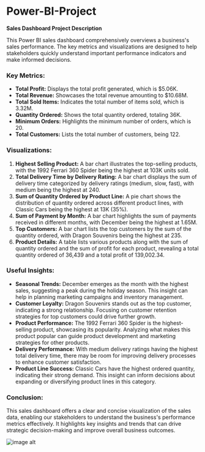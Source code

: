 # Power-BI-Project


**Sales Dashboard Project Description**

This Power BI sales dashboard comprehensively overviews a business's sales performance. The key metrics and visualizations are designed to help stakeholders quickly understand important performance indicators and make informed decisions.

### Key Metrics:
- **Total Profit:** Displays the total profit generated, which is $5.06K.
- **Total Revenue:** Showcases the total revenue amounting to $10.68M.
- **Total Sold Items:** Indicates the total number of items sold, which is 3.32M.
- **Quantity Ordered:** Shows the total quantity ordered, totaling 36K.
- **Minimum Orders:** Highlights the minimum number of orders, which is 20.
- **Total Customers:** Lists the total number of customers, being 122.

### Visualizations:
1. **Highest Selling Product:** A bar chart illustrates the top-selling products, with the 1992 Ferrari 360 Spider being the highest at 103K units sold.
2. **Total Delivery Time by Delivery Rating:** A bar chart displays the sum of delivery time categorized by delivery ratings (medium, slow, fast), with medium being the highest at 240.
3. **Sum of Quantity Ordered by Product Line:** A pie chart shows the distribution of quantity ordered across different product lines, with Classic Cars being the highest at 13K (35%).
4. **Sum of Payment by Month:** A bar chart highlights the sum of payments received in different months, with December being the highest at 1.65M.
5. **Top Customers:** A bar chart lists the top customers by the sum of the quantity ordered, with Dragon Souvenirs being the highest at 235.
6. **Product Details:** A table lists various products along with the sum of quantity ordered and the sum of profit for each product, revealing a total quantity ordered of 36,439 and a total profit of 139,002.34.

### Useful Insights:
- **Seasonal Trends:** December emerges as the month with the highest sales, suggesting a peak during the holiday season. This insight can help in planning marketing campaigns and inventory management.
- **Customer Loyalty:** Dragon Souvenirs stands out as the top customer, indicating a strong relationship. Focusing on customer retention strategies for top customers could drive further growth.
- **Product Performance:** The 1992 Ferrari 360 Spider is the highest-selling product, showcasing its popularity. Analyzing what makes this product popular can guide product development and marketing strategies for other products.
- **Delivery Performance:** With medium delivery ratings having the highest total delivery time, there may be room for improving delivery processes to enhance customer satisfaction.
- **Product Line Success:** Classic Cars have the highest ordered quantity, indicating their strong demand. This insight can inform decisions about expanding or diversifying product lines in this category.

### Conclusion:
This sales dashboard offers a clear and concise visualization of the sales data, enabling our stakeholders to understand the business's performance metrics effectively. It highlights key insights and trends that can drive strategic decision-making and improve overall business outcomes.



![image alt](https://github.com/PoojaSharma-1/Power-BI-Project/blob/e0b28401ab5eeee9fa1e1880478980907cb57439/sales_Img.png)
